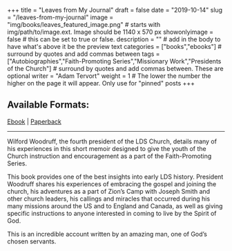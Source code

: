 +++
title = "Leaves from My Journal"
draft = false
date = "2019-10-14"
slug = "/leaves-from-my-journal"
image = "img/books/leaves_featured_image.png" # starts with img/path/to/image.ext. Image should be 1140 x 570 px
showonlyimage = false # this can be set to true or false. 
description = "" # add <!--more--> in the body to have what's above it be the preview text
categories = ["books","ebooks"] # surround by quotes and add commas between 
tags = ["Autobiographies","Faith-Promoting Series","Missionary Work","Presidents of the Church"] # surround by quotes and add commas between. These are optional
writer = "Adam Tervort"
weight = 1 # The lower the number the higher on the page it will appear. Only use for "pinned" posts
+++

## Available Formats:

[Ebook](https://www.amazon.com/dp/B007SXB1T6) | [Paperback](https://www.amazon.com/dp/1491048727)

---

Wilford Woodruff, the fourth president of the LDS Church, details many of his experiences in this short memoir designed to give the youth of the Church instruction and encouragement as a part of the Faith-Promoting Series.

This book provides one of the best insights into early LDS history. President Woodruff shares his experiences of embracing the gospel and joining the church, his adventures as a part of Zion’s Camp with Joseph Smith and other church leaders, his callings and miracles that occurred during his many missions around the US and to England and Canada, as well as giving specific instructions to anyone interested in coming to live by the Spirit of God.

This is an incredible account written by an amazing man, one of God’s chosen servants.